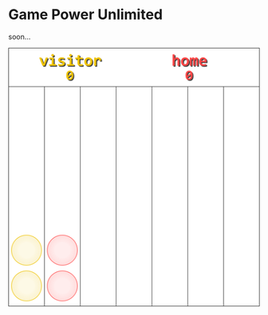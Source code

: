 # Game Power Unlimited

soon...

<img src="https://github.com/tmslpm/GamePowerUnlimited/blob/main/CustomImage.png" alt="game power 4">